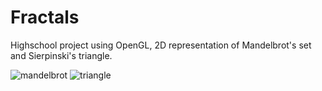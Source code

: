 # Fractals
Highschool project using OpenGL, 2D representation of Mandelbrot's set and Sierpinski's triangle.



![mandelbrot](https://github.com/victorstefan28/Fractals/assets/116149427/da2b7ffe-3772-4f45-9c5d-4d03aa2543aa)
![triangle](https://github.com/victorstefan28/Fractals/assets/116149427/66c458a8-b6b6-4ad6-8a92-080237d62213)
